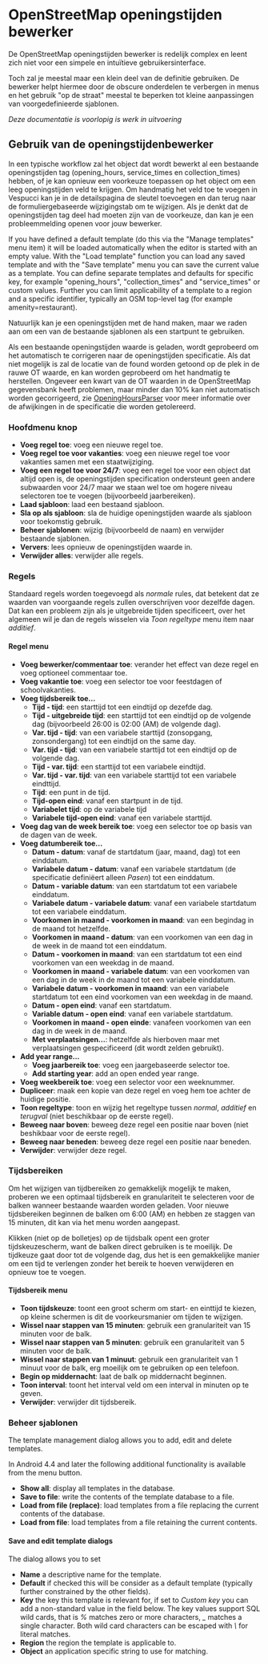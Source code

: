 # OpenStreetMap openingstijden bewerker

De OpenStreetMap openingstijden bewerker is redelijk complex en leent zich niet voor een simpele en intuïtieve gebruikersinterface.

Toch zal je meestal maar een klein deel van de definitie gebruiken. De bewerker helpt hiermee door de obscure onderdelen te verbergen in menus en het gebruik "op de straat" meestal te beperken tot kleine aanpassingen van voorgedefinieerde sjablonen.

_Deze documentatie is voorlopig is werk in uitvoering_

## Gebruik van de openingstijdenbewerker

In een typische workflow zal het object dat wordt bewerkt al een bestaande openingstijden tag (opening_hours, service_times en collection_times) hebben, of je kan opnieuw een voorkeuze toepassen op het object om een leeg openingstijden veld te krijgen. Om handmatig het veld toe te voegen in Vespucci kan je in de detailspagina de sleutel toevoegen en dan terug naar de formuliergebaseerde wijzigingstab om te wijzigen. Als je denkt dat de openingstijden tag deel had moeten zijn van de voorkeuze, dan kan je een probleemmelding openen voor jouw bewerker. 

If you have defined a default template (do this via the "Manage templates" menu item) it will be loaded automatically when the editor is started with an empty value. With the "Load template" function you can load any saved template and with the "Save template" menu you can save the current value as a template. You can define separate templates and defaults for specific key, for example "opening_hours", "collection_times" and "service_times" or custom values. Further you can limit applicability of a template to a region and a specific identifier, typically an OSM top-level tag (for example amenity=restaurant). 

Natuurlijk kan je een openingstijden met de hand maken, maar we raden aan om een van de bestaande sjablonen als een startpunt te gebruiken.

Als een bestaande openingstijden waarde is geladen, wordt geprobeerd om het automatisch te corrigeren naar de openingstijden specificatie. Als dat niet mogelijk is zal de locatie van de found worden getoond op de plek in de rauwe OT waarde, en kan worden geprobeerd om het handmatig te herstellen. Ongeveer een kwart van de OT waarden in de OpenStreetMap gegevensbank heeft problemen, maar minder dan 10% kan niet automatisch worden gecorrigeerd, zie [OpeningHoursParser](https://github.com/simonpoole/OpeningHoursParser) voor meer informatie over de afwijkingen in de specificatie die worden getolereerd.

### Hoofdmenu knop

* __Voeg regel toe__: voeg een nieuwe regel toe.
* __Voeg regel toe voor vakanties__: voeg een nieuwe regel toe voor vakanties samen met een staatwijziging.
* __Voeg een regel toe voor 24/7__: voeg een regel toe voor een object dat altijd open is, de openingstijden specification ondersteunt geen andere subwaarden voor 24/7 maar we staan wel toe om hogere niveau selectoren toe te voegen (bijvoorbeeld jaarbereiken).
* __Laad sjabloon__: laad een bestaand sjabloon.
* __Sla op als sjabloon__: sla de huidige openingstijden waarde als sjabloon voor toekomstig gebruik.
* __Beheer sjablonen__: wijzig (bijvoorbeeld de naam) en verwijder bestaande sjablonen.
* __Ververs__: lees opnieuw de openingstijden waarde in.
* __Verwijder alles__: verwijder alle regels.

### Regels

Standaard regels worden toegevoegd als _normale_ rules, dat betekent dat ze waarden van voorgaande regels zullen overschrijven voor dezelfde dagen. Dat kan een probleem zijn als je uitgebreide tijden specificeert, over het algemeen wil je dan de regels wisselen via _Toon regeltype_ menu item naar _additief_.

#### Regel menu

* __Voeg bewerker/commentaar toe__: verander het effect van deze regel en voeg optioneel commentaar toe.
* __Voeg vakantie toe__: voeg een selector toe voor feestdagen of schoolvakanties.
* __Voeg tijdsbereik toe...__
    * __Tijd - tijd__: een starttijd tot een eindtijd op dezefde dag.
    * __Tijd - uitgebreide tijd__: een starttijd tot een eindtijd op de volgende dag (bijvoorbeeld 26:00 is 02:00 (AM) de volgende dag).
    * __Var. tijd - tijd__: van een variabele starttijd (zonsopgang, zonsondergang) tot een eindtijd on the same day.
    * __Var. tijd - tijd__: van een variabele starttijd tot een eindtijd op de volgende dag.
    * __Tijd - var. tijd__: een starttijd tot een variabele eindtijd.
    * __Var. tijd - var. tijd__: van een variabele starttijd tot een variabele eindttijd.
    * __Tijd__: een punt in de tijd.
    * __Tijd-open eind__:  vanaf een startpunt in de tijd.
    * __Variabelet tijd__: op de variabele tijd
    * __Variabele tijd-open eind__: vanaf een variabele starttijd.
* __Voeg dag van de week bereik toe__: voeg een selector toe op basis van de dagen van de week.
* __Voeg datumbereik toe...__
    * __Datum - datum__: vanaf de startdatum (jaar, maand, dag) tot een einddatum.
    * __Variabele datum - datum__: vanaf een variabele startdatum (de specificatie definiëert alleen _Pasen_) tot een einddatum.
    * __Datum - variable datum__: van een startdatum tot een variabele einddatum.
    * __Variabele datum - variabele datum__:  vanaf een variabele startdatum tot een variabele einddatum.
    * __Voorkomen in maand - voorkomen in maand__: van een begindag in de maand tot hetzelfde.
    * __Voorkomen in maand - datum__: van een voorkomen van een dag in de week in de maand tot een einddatum.
    * __Datum - voorkomen in maand__: van een startdatum tot een eind voorkomen van een weekdag in de maand.
 
    * __Voorkomen in maand - variabele datum__: van een voorkomen van een dag in de week in de maand tot een variabele einddatum.
    * __Variabele datum - voorkomen in maand__: van een variabele startdatum tot een eind voorkomen van een weekdag in de maand.
    * __Datum - open eind__: vanaf een startdatum.
    * __Variable datum - open eind__: vanaf een variabele startdatum.
    * __Voorkomen in maand - open einde__: vanafeen voorkomen van een dag in de week in de maand.
    * __Met verplaatsingen...__: hetzelfde als hierboven maar met verplaatsingen gespecificeerd (dit wordt zelden gebruikt).
* __Add year range...__    
    * __Voeg jaarbereik toe__: voeg een jaargebaseerde selector toe.
    * __Add starting year__: add an open ended year range.
* __Voeg weekbereik toe__: voeg een selector voor een weeknummer.
* __Dupliceer__: maak een kopie van deze regel en voeg hem toe achter de huidige positie.
* __Toon regeltype__: toon en wijzig het regeltype tussen _normal_, _additief_ en _terugval_ (niet beschikbaar op de eerste regel).
* __Beweeg naar boven__: beweeg deze regel een positie naar boven (niet beshikbaar voor de eerste regel).
* __Beweeg naar beneden__: beweeg deze regel een positie naar beneden.
* __Verwijder__: verwijder deze regel.

### Tijdsbereiken

Om het wijzigen van tijdbereiken zo gemakkelijk mogelijk te maken, proberen we een optimaal tijdsbereik en granulariteit te selecteren voor de balken wanneer bestaande waarden worden geladen. Voor nieuwe tijdsbereiken beginnen de balken om 6:00 (AM) en hebben ze staggen van 15 minuten, dit kan via het menu worden aangepast.

Klikken (niet op de bolletjes) op de tijdsbalk opent een groter tijdskeuzescherm, want de balken direct gebruiken is te moeilijk. De tijdkeuze gaat door tot de volgende dag, dus het is een gemakkelijke manier om een tijd te verlengen zonder het bereik te hoeven verwijderen en opnieuw toe te voegen. 

#### Tijdsbereik menu

* __Toon tijdskeuze__: toont een groot scherm om start- en einttijd te kiezen, op kleine schermen is dit de voorkeursmanier om tijden te wijzigen.
* __Wissel naar stappen van 15 minuten__: gebruik een granulariteit van 15 minuten voor de balk.
* __Wissel naar stappen van 5 minuten__: gebruik een granulariteit van 5 minuten voor de balk.
* __Wissel naar stappen van 1 minuut__: gebruik een granulariteit van 1 minuut voor de balk, erg moeilijk om te gebruiken op een telefoon.
* __Begin op middernacht__: laat de balk op middernacht beginnen.
* __Toon interval__: toont het interval veld om een interval in minuten op te geven.
* __Verwijder__: verwijder dit tijdsbereik.

### Beheer sjablonen

The template management dialog allows you to add, edit and delete templates.

In Android 4.4 and later the following additional functionality is available from the menu button. 

* __Show all__: display all templates in the database.
* __Save to file__: write the contents of the template database to a file.
* __Load from file (replace)__: load templates from a file replacing the current contents of the database.
* __Load from file__: load templates from a file retaining the current contents.

#### Save and edit template dialogs

The dialog allows you to set

* __Name__ a descriptive name for the template.
* __Default__ if checked this will be consider as a default template (typically further constrained by the other fields).
* __Key__ the key this template is relevant for, if set to _Custom key_ you can add a non-standard value in the field below. The key values support SQL wild cards, that is _%_ matches zero or more characters, *_* matches a single character. Both wild card characters can be escaped with _\\_ for literal matches.
* __Region__ the region the template is applicable to.
* __Object__ an application specific string to use for matching.

